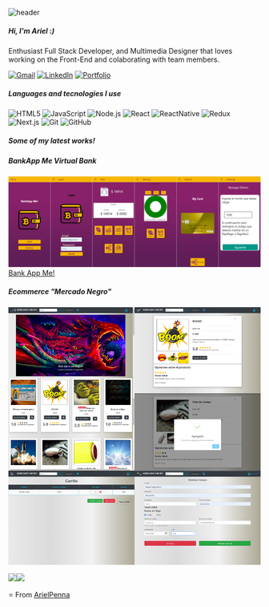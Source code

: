 ![header](https://user-images.githubusercontent.com/42047708/95804468-20a43100-0cd9-11eb-84cd-2dbd94a99e0f.gif)

##### Hi, I'm Ariel :)

Enthusiast Full Stack Developer, and Multimedia Designer that loves working on the Front-End and colaborating with team members. 

[![Gmail](https://img.shields.io/badge/-GMAIL-D14836?style=for-the-badge&logo=gmail&logoColor=white)](mailto:arielpenna@gmail.com)
[![LinkedIn](https://img.shields.io/badge/-LINKEDIN-0077B5?style=for-the-badge&logo=linkedin&logoColor=white)](https://www.linkedin.com/in/ArielPenna/)
[![Portfolio](https://img.shields.io/badge/-PORTFOLIO-000000?style=for-the-badge&logo=react&logoColor=white)](https://wzs.com.ar/Ariel/)

##### Languages and tecnologies I use

![HTML5](https://img.shields.io/badge/-HTML5-000000?style=flat&logo=html5)
![JavaScript](https://img.shields.io/badge/-JavaScript-000000?style=flat&logo=javascript)
![Node.js](https://img.shields.io/badge/-Node.js-222222?style=flat&logo=node.js&logoColor=339933)
![React](https://img.shields.io/badge/-React-222222?style=flat&logo=React&logoColor=61DAFB)
![ReactNative](https://img.shields.io/badge/-ReactNative-222222?style=flat&logo=Nativet&logoColor=61DAFB)
![Redux](https://img.shields.io/badge/-Redux-222222?style=flat&logo=Redux&logoColor=61DAFB)
![Next.js](https://img.shields.io/badge/-Next.js-222222?style=flat&logo=next.js&logoColor=61DAFB)
![Git](https://img.shields.io/badge/-Git-222222?style=flat&logo=git&logoColor=F05032)
![GitHub](https://img.shields.io/badge/-GitHub-222222?style=flat&logo=github&logoColor=181717)


##### Some of my latest works!

##### BankApp Me Virtual Bank

<img src="https://github.com/ArielPenna/bankApp/blob/master/screenshots/bankapp.png?raw=true"/>
<a href="https://bankappme.tk">Bank App Me!</a>

##### Ecommerce "Mercado Negro"

<img src="https://github.com/ArielPenna/PORTFOLIO/blob/master/screenshots/ecommerce.png"/>


<a href="https://wzs.com.ar/Ariel"><img align="" height="137px" src="https://github-readme-stats.vercel.app/api?username=ArielPenna&hide_title=true&hide_border=true&show_icons=true&include_all_commits=true&line_height=21&bg_color=0,EC6C6C,FFD479,FFFC79,73FA79&theme=graywhite" /><!-- wi*quL3fcV --><img align="" height="137px" src="https://github-readme-stats.vercel.app/api/top-langs/?username=ArielPenna&hide_title=true&hide_border=true&layout=compact&bg_color=0,73FA79,73FDFF,D783FF&theme=graywhite" /></a>


⭐️ From [ArielPenna](https://github.com/ArielPenna)

